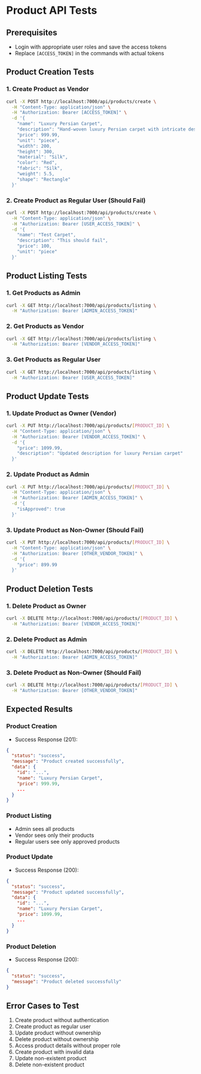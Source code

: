 # Product API Tests

## Prerequisites
- Login with appropriate user roles and save the access tokens
- Replace `[ACCESS_TOKEN]` in the commands with actual tokens

## Product Creation Tests

### 1. Create Product as Vendor
```bash
curl -X POST http://localhost:7000/api/products/create \
  -H "Content-Type: application/json" \
  -H "Authorization: Bearer [ACCESS_TOKEN]" \
  -d '{
    "name": "Luxury Persian Carpet",
    "description": "Hand-woven luxury Persian carpet with intricate designs",
    "price": 999.99,
    "unit": "piece",
    "width": 200,
    "height": 300,
    "material": "Silk",
    "color": "Red",
    "fabric": "Silk",
    "weight": 5.5,
    "shape": "Rectangle"
  }'
```

### 2. Create Product as Regular User (Should Fail)
```bash
curl -X POST http://localhost:7000/api/products/create \
  -H "Content-Type: application/json" \
  -H "Authorization: Bearer [USER_ACCESS_TOKEN]" \
  -d '{
    "name": "Test Carpet",
    "description": "This should fail",
    "price": 100,
    "unit": "piece"
  }'
```

## Product Listing Tests

### 1. Get Products as Admin
```bash
curl -X GET http://localhost:7000/api/products/listing \
  -H "Authorization: Bearer [ADMIN_ACCESS_TOKEN]"
```

### 2. Get Products as Vendor
```bash
curl -X GET http://localhost:7000/api/products/listing \
  -H "Authorization: Bearer [VENDOR_ACCESS_TOKEN]"
```

### 3. Get Products as Regular User
```bash
curl -X GET http://localhost:7000/api/products/listing \
  -H "Authorization: Bearer [USER_ACCESS_TOKEN]"
```

## Product Update Tests

### 1. Update Product as Owner (Vendor)
```bash
curl -X PUT http://localhost:7000/api/products/[PRODUCT_ID] \
  -H "Content-Type: application/json" \
  -H "Authorization: Bearer [VENDOR_ACCESS_TOKEN]" \
  -d '{
    "price": 1099.99,
    "description": "Updated description for luxury Persian carpet"
  }'
```

### 2. Update Product as Admin
```bash
curl -X PUT http://localhost:7000/api/products/[PRODUCT_ID] \
  -H "Content-Type: application/json" \
  -H "Authorization: Bearer [ADMIN_ACCESS_TOKEN]" \
  -d '{
    "isApproved": true
  }'
```

### 3. Update Product as Non-Owner (Should Fail)
```bash
curl -X PUT http://localhost:7000/api/products/[PRODUCT_ID] \
  -H "Content-Type: application/json" \
  -H "Authorization: Bearer [OTHER_VENDOR_TOKEN]" \
  -d '{
    "price": 899.99
  }'
```

## Product Deletion Tests

### 1. Delete Product as Owner
```bash
curl -X DELETE http://localhost:7000/api/products/[PRODUCT_ID] \
  -H "Authorization: Bearer [VENDOR_ACCESS_TOKEN]"
```

### 2. Delete Product as Admin
```bash
curl -X DELETE http://localhost:7000/api/products/[PRODUCT_ID] \
  -H "Authorization: Bearer [ADMIN_ACCESS_TOKEN]"
```

### 3. Delete Product as Non-Owner (Should Fail)
```bash
curl -X DELETE http://localhost:7000/api/products/[PRODUCT_ID] \
  -H "Authorization: Bearer [OTHER_VENDOR_TOKEN]"
```

## Expected Results

### Product Creation
- Success Response (201):
```json
{
  "status": "success",
  "message": "Product created successfully",
  "data": {
    "id": "...",
    "name": "Luxury Persian Carpet",
    "price": 999.99,
    ...
  }
}
```

### Product Listing
- Admin sees all products
- Vendor sees only their products
- Regular users see only approved products

### Product Update
- Success Response (200):
```json
{
  "status": "success",
  "message": "Product updated successfully",
  "data": {
    "id": "...",
    "name": "Luxury Persian Carpet",
    "price": 1099.99,
    ...
  }
}
```

### Product Deletion
- Success Response (200):
```json
{
  "status": "success",
  "message": "Product deleted successfully"
}
```

## Error Cases to Test

1. Create product without authentication
2. Create product as regular user
3. Update product without ownership
4. Delete product without ownership
5. Access product details without proper role
6. Create product with invalid data
7. Update non-existent product
8. Delete non-existent product

